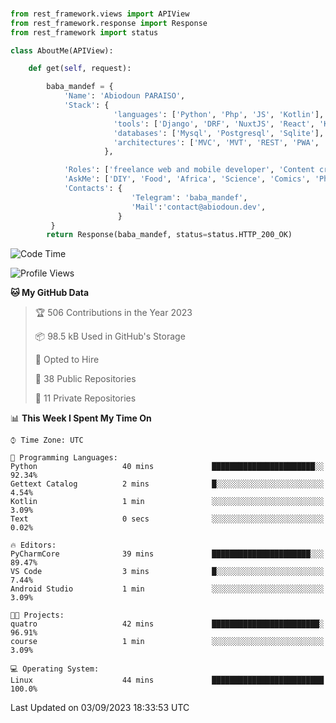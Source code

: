 ###
```python
from rest_framework.views import APIView
from rest_framework.response import Response
from rest_framework import status

class AboutMe(APIView):

    def get(self, request):

        baba_mandef = {
            'Name': 'Abiodoun PARAISO',
            'Stack': {
                       'languages': ['Python', 'Php', 'JS', 'Kotlin'],
                       'tools': ['Django', 'DRF', 'NuxtJS', 'React', 'Kotlin', 'Electron'],
                       'databases': ['Mysql', 'Postgresql', 'Sqlite'],
                       'architectures': ['MVC', 'MVT', 'REST', 'PWA', 'SPA', 'MicroServices']
                     },

            'Roles': ['freelance web and mobile developer', 'Content creator', 'Teacher', 'Mentor'],
            'AskMe': ['DIY', 'Food', 'Africa', 'Science', 'Comics', 'Photography', 'Tech', 'Programming'],
            'Contacts': {
                           'Telegram': 'baba_mandef',
                           'Mail':'contact@abiodoun.dev',
                        }
         }
        return Response(baba_mandef, status=status.HTTP_200_OK)

```                    

<!--START_SECTION:waka-->
![Code Time](http://img.shields.io/badge/Code%20Time-751%20hrs%2051%20mins-blue)

![Profile Views](http://img.shields.io/badge/Profile%20Views-0-blue)

**🐱 My GitHub Data** 

> 🏆 506 Contributions in the Year 2023
 > 
> 📦 98.5 kB Used in GitHub's Storage 
 > 
> 💼 Opted to Hire
 > 
> 📜 38 Public Repositories 
 > 
> 🔑 11 Private Repositories  
 > 
📊 **This Week I Spent My Time On** 

```text
⌚︎ Time Zone: UTC

💬 Programming Languages: 
Python                   40 mins             ███████████████████████░░   92.34% 
Gettext Catalog          2 mins              █░░░░░░░░░░░░░░░░░░░░░░░░   4.54% 
Kotlin                   1 min               ░░░░░░░░░░░░░░░░░░░░░░░░░   3.09% 
Text                     0 secs              ░░░░░░░░░░░░░░░░░░░░░░░░░   0.02%

🔥 Editors: 
PyCharmCore              39 mins             ██████████████████████░░░   89.47% 
VS Code                  3 mins              █░░░░░░░░░░░░░░░░░░░░░░░░   7.44% 
Android Studio           1 min               ░░░░░░░░░░░░░░░░░░░░░░░░░   3.09%

🐱‍💻 Projects: 
quatro                   42 mins             ████████████████████████░   96.91% 
course                   1 min               ░░░░░░░░░░░░░░░░░░░░░░░░░   3.09%

💻 Operating System: 
Linux                    44 mins             █████████████████████████   100.0%

```


 Last Updated on 03/09/2023 18:33:53 UTC
<!--END_SECTION:waka-->
